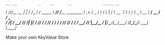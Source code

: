 
    __ __          _    __      __              _____ __                
   / //_/__  __  _| |  / /___ _/ /_  _____     / ___// /_____  ________ 
  / ,< / _ \/ / / / | / / __ `/ / / / / _ \    \__ \/ __/ __ \/ ___/ _ \
 / /| /  __/ /_/ /| |/ / /_/ / / /_/ /  __/   ___/ / /_/ /_/ / /  /  __/
/_/ |_\___/\__, / |___/\__,_/_/\__,_/\___/   /____/\__/\____/_/   \___/ 
          /____/                                                        

Make your own KeyValue Store
